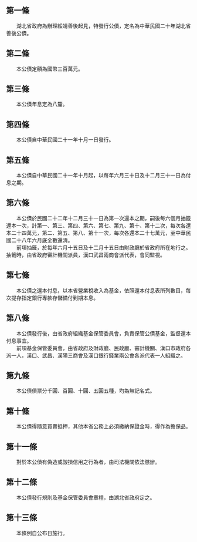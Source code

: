 第一條 
-------
　　湖北省政府為辦理綏靖善後起見，特發行公債，定名為中華民國二十年湖北省善後公債。  


第二條 
-------
　　本公債定額為國幣三百萬元。  


第三條 
-------
　　本公債年息定為八釐。  


第四條 
-------
　　本公債自中華民國二十一年十月一日發行。  


第五條 
-------
　　本公債自中華民國二十一年十月起，以每年六月三十日及十二月三十一日為付息之期。  


第六條 
-------
　　本公債於民國二十二年十二月三十一日為第一次還本之期，嗣後每六個月抽籤還本一次，計第一、第三、第四、第六、第七、第九、第十、第十二次，每次各還本二十四萬元，第二、第五、第八、第十一次，每次各還本二十七萬元，至中華民國二十八年六月底全數還清。  
　　前項抽籤，於每年六月十五日及十二月十五日由財政廳於省政府所在地行之。抽籤時，由省政府審計機關派員，漢口武昌兩商會派代表，會同監視。  


第七條 
-------
　　本公債之還本付息，以本省營業稅收入為基金，依照還本付息表所列數目，每次提存指定銀行專款存儲備付到期本息。  


第八條 
-------
　　本公債發行後，由省政府組織基金保管委員會，負責保管公債基金，監督還本付息事宜。  
　　前項基金保管委員會，由省政府及財政廳、民政廳、審計機關、漢口市政府各派一人，漢口、武昌、漢陽三商會及漢口銀行錢業兩公會各派代表一人組織之。  


第九條 
-------
　　本公債債票分千圓、百圓、十圓、五圓五種，均為無記名式。  


第十條 
-------
　　本公債得隨意買賣抵押，其他本省公務上必須繳納保證金時，得作為擔保品。  


第十一條 
---------
　　對於本公債有偽造或毀損信用之行為者，由司法機關依法懲辦。  


第十二條 
---------
　　本公債發行規則及基金保管委員會章程，由湖北省政府定之。  


第十三條 
---------
　　本條例自公布日施行。